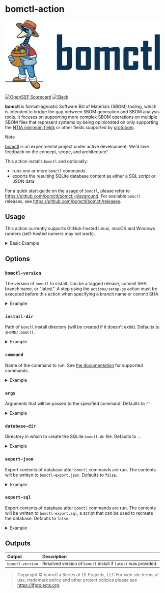 # bomctl-action

<center><img src=".github/bomctl.png" alt="Mose"></center>

[![OpenSSF Scorecard](https://api.securityscorecards.dev/projects/github.com/bomctl/bomctl-action/badge)](https://securityscorecards.dev/viewer/?uri=github.com/bomctl/bomctl-action)
[![Slack](https://img.shields.io/badge/slack-openssf/bomctl-white.svg?logo=slack)](https://slack.openssf.org/#bomctl)

__bomctl__ is format-agnostic Software Bill of Materials (SBOM) tooling, which is intended to bridge the gap between SBOM generation and SBOM analysis tools. It focuses on supporting more complex SBOM operations on multiple SBOM files that represent systems by being opinionated on only supporting the [NTIA minimum fields](https://www.ntia.doc.gov/files/ntia/publications/sbom_minimum_elements_report.pdf) or other fields supported by [protobom](https://github.com/protobom/protobom).

> [!NOTE]
> [bomctl](https://github.com/bomctl/bomctl) is an experimental project under active development. We'd love feedback on the concept, scope, and architecture!

This action installs `bomctl` and optionally:

- runs one or more `bomctl` commands
- exports the resulting SQLite database content as either a SQL script or JSON data

For a quick start guide on the usage of `bomctl`, please refer to <https://github.com/bomctl/bomctl-playground>.
For available `bomctl` releases, see <https://github.com/bomctl/bomctl/releases>.

## Usage

This action currently supports GitHub-hosted Linux, macOS and Windows runners (self-hosted runners may not work).

<details>
<summary>Basic Example</summary>

```yaml
jobs:
  bomctl:
    runs-on: ubuntu-latest

    steps:
      - name: Checkout code
        uses: actions/checkout@v4

      - name: Set up Go
        uses: actions/setup-go@v5
        with:
          go-version: ^1.23.0
          check-latest: true
          cache: false

      - name: Run fetch command
        uses: bomctl/bomctl-action@v0.0.1
        with:
          bomctl-version: main
          command: fetch
          args: --verbose
            https://github.com/bomctl/bomctl/releases/download/v0.4.1/bomctl_0.4.1_darwin_arm64.tar.gz.cdx.json
            https://github.com/bomctl/bomctl/releases/download/v0.4.0/bomctl_0.4.0_linux_amd64.tar.gz.spdx.json

      - name: Run list command and export database content
        uses: bomctl/bomctl-action@v0.0.1
        with:
          bomctl-version: main
          command: list
          export-json: true
          export-sql: true
```

</details>

## Options

### `bomctl-version`

The version of `bomctl` to install. Can be a tagged release, commit SHA, branch name, or "latest".
A step using the `actions/setup-go` action must be executed before this action when specifying a
branch name or commit SHA.

<details>
<summary>Example</summary>

```yml
uses: bomctl/bomctl-action@v0.0.1
with:
  bomctl-version: v0.4.1
  # ...
```

</details>

### `install-dir`

Path of `bomctl` install directory (will be created if it doesn't exist). Defaults to `$HOME/.bomctl`.

<details>
<summary>Example</summary>

```yml
uses: bomctl/bomctl-action@v0.0.1
with:
  install-dir: ./.bin
  # ...
```

</details>

### `command`

Name of the command to run. See [the documentation](https://github.com/bomctl/bomctl)
for supported commands.

<details>
<summary>Example</summary>

```yml
uses: bomctl/bomctl-action@v0.0.1
with:
  command: fetch
  # ...
```

</details>

### `args`

Arguments that will be passed to the specified command. Defaults to `""`.

<details>
<summary>Example</summary>

```yml
uses: bomctl/bomctl-action@v0.0.1
with:
  command: fetch
  args: --verbose
    https://github.com/bomctl/bomctl/releases/download/v0.4.1/bomctl_0.4.1_darwin_arm64.tar.gz.cdx.json
    https://github.com/bomctl/bomctl/releases/download/v0.4.0/bomctl_0.4.0_linux_amd64.tar.gz.spdx.json
  # ...
```

</details>

### `database-dir`

Directory in which to create the SQLite `bomctl.db` file. Defaults to `.`.

<details>
<summary>Example</summary>

```yml
uses: bomctl/bomctl-action@v0.0.1
with:
  database-dir: ${{ github.workspace }}
  # ...
```

</details>

### `export-json`

Export contents of database after `bomctl` commands are run. The contents will be written to
`bomctl-export.json`. Defaults to `false`.

<details>
<summary>Example</summary>

```yml
uses: bomctl/bomctl-action@v0.0.1
with:
  export-json: true
  # ...
```

</details>

### `export-sql`

Export contents of database after `bomctl` commands are run. The contents will be written to
`bomctl-export.sql`, a script that can be used to recreate the database. Defaults to `false`.

<details>
<summary>Example</summary>

```yml
uses: bomctl/bomctl-action@v0.0.1
with:
  export-sql: true
  # ...
```

</details>

## Outputs

| Output           | Description                                                    |
| :--------------- | :------------------------------------------------------------- |
| `bomctl-version` | Resolved version of `bomctl` install if `latest` was provided. |

> Copyright © bomctl a Series of LF Projects, LLC
> For web site terms of use, trademark policy and other project policies
> please see <https://lfprojects.org>.
